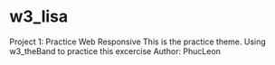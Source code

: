 # w3_lisa
Project 1: Practice Web Responsive 
This is the practice theme. Using w3_theBand to practice this excercise
Author: PhucLeon
